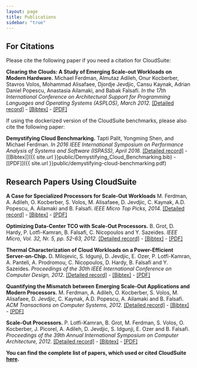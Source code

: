 ```yaml
---
layout: page
title: Publications
sidebar: "true"
---
```




## For Citations ##

Please cite the following paper if you need a citation for CloudSuite:

**Clearing the Clouds: A Study of Emerging Scale-out Workloads on Modern Hardware.**
Michael Ferdman, Almutaz Adileh, Onur Kocberber, Stavros Volos, Mohammad Alisafaee, Djordje Jevdjic, Cansu Kaynak, Adrian Daniel Popescu, Anastasia Ailamaki, and Babak Falsafi.
*In the 17th International Conference on Architectural Support for Programming Languages and Operating Systems (ASPLOS), March 2012.*
[[Detailed record]](https://infoscience.epfl.ch/record/173764) - [[Bibtex]](http://infoscience.epfl.ch/export.py?recid=173764&fm=bibtex) - [[PDF]](https://infoscience.epfl.ch/record/173764/files/clouds_asplos12.pdf)

If using the dockerized version of the CloudSuite benchmarks, please also cite the following paper:

**Demystifying Cloud Benchmarking.**
Tapti Palit, Yongming Shen, and Michael Ferdman.
*In 2016 IEEE International Symposium on Performance Analysis of Systems and Software (ISPASS), April 2016.*
[[Detailed record]](http://ieeexplore.ieee.org/abstract/document/7482080/) - [[Bibtex]]({{ site.url }}public/Demystifying_Cloud_Benchmarking.bib) - [[PDF]]({{ site.url }}public/demystifying-cloud-benchmarking.pdf)

## Research Papers Using CloudSuite ##

**A Case for Specialized Processors for Scale-Out Workloads**
M. Ferdman, A. Adileh, O. Kocberber, S. Volos, M. Alisafaee, D. Jevdjic, C. Kaynak, A.D. Popescu, A. Ailamaki and B. Falsafi.
*IEEE Micro Top Picks, 2014.*
[[Detailed record]](http://infoscience.epfl.ch/record/199758) - [[Bibtex]](http://infoscience.epfl.ch/export.py?recid=199758&fm=bibtex) - [[PDF]](http://infoscience.epfl.ch/record/199758/files/clouds_toppicks14.pdf)

**Optimizing Data-Center TCO with Scale-Out Processors.**
B. Grot, D. Hardy, P. Lotfi-Kamran, B. Falsafi, C. Nicopoulos and Y. Sazeides.
*IEEE Micro, Vol. 32, Nr. 5, pp. 52-63, 2012.*
[[Detailed record]](http://infoscience.epfl.ch/record/181904) - [[Bibtex]](http://infoscience.epfl.ch/export.py?recid=181904&fm=bibtex) - [[PDF]](http://infoscience.epfl.ch/record/181904/files/tco_ieeemicro12.pdf)

**Thermal Characterization of Cloud Workloads on a Power-Efficient Server-on-Chip.**
D. Milojevic, S. Idgunji, D. Jevdjic, E. Ozer, P. Lotfi-Kamran, A. Panteli, A. Prodromou, C. Nicopoulos, D. Hardy, B. Falsafi and Y. Sazeides.
*Proceedings of the 30th IEEE International Conference on Computer Design, 2012.*
[[Detailed record]](http://infoscience.epfl.ch/record/183748) - [[Bibtex]](http://infoscience.epfl.ch/export.py?recid=183748&fm=bibtex) - [[PDF]](http://infoscience.epfl.ch/record/183748/files/thermal_iccd12_1.pdf)

**Quantifying the Mismatch between Emerging Scale-Out Applications and Modern Processors.**
M. Ferdman, A. Adileh, O. Kocberber, S. Volos, M. Alisafaee, D. Jevdjic, C. Kaynak, A.D. Popescu, A. Ailamaki and B. Falsafi.
*ACM Transactions on Computer Systems, 2012.*
[[Detailed record]](http://infoscience.epfl.ch/record/182529) - [[Bibtex]](http://infoscience.epfl.ch/export.py?recid=182529&fm=bibtex) - [[PDF]](http://dl.acm.org/citation.cfm?doid=2382553.2382557)

**Scale-Out Processors.**
P. Lotfi-Kamran, B. Grot, M. Ferdman, S. Volos, O. Kocberber, J. Picorel, A. Adileh, D. Jevdjic, S. Idgunji, E. Ozer and B. Falsafi.
*Proceedings of the 39th Annual International Symposium on Computer Architecture, 2012.*
[[Detailed record]](http://infoscience.epfl.ch/record/176330) - [[Bibtex]](http://infoscience.epfl.ch/export.py?recid=176330&fm=bibtex) - [[PDF]](http://infoscience.epfl.ch/record/176330/files/sop_isca12.pdf)

**You can find the complete list of papers, which used or cited CloudSuite [here](https://scholar.google.com/scholar?oi=bibs&amp;hl=en&amp;cites=668093864912588690).**
